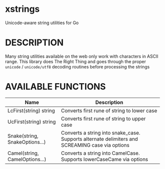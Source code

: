# xstrings

Unicode-aware string utilities for Go

# DESCRIPTION

Many string utilities available on the web only work with characters in ASCII range.
This library does The Right Thing and goes through the proper `unicode` / `unicode/utf8`
decoding routines before processing the strings

# AVAILABLE FUNCTIONS

| Name | Description |
|------|-------------|
| LcFirst(string) string | Converts first rune of string to lower case |
| UcFirst(string) string | Converts first rune of string to upper case |
| Snake(string, SnakeOptions...) | Converts a string into snake_case. Supports alternate delimiters and SCREAMING case via options |
| Camel(string, CamelOptions...) | Converts a string into CamelCase. Supports lowerCaseCame via options|

